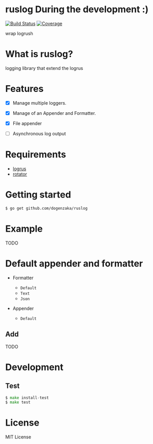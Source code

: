 ruslog During the development :)
======

[![Build Status](http://img.shields.io/travis/dogenzaka/ruslog.svg?style=flat)](https://travis-ci.org/dogenzaka/ruslog)
[![Coverage](http://img.shields.io/codecov/c/github/dogenzaka/ruslog.svg?style=flat)](https://codecov.io/github/dogenzaka/ruslog)

wrap logrush

# What is ruslog?

logging library that extend the logrus

# Features

- [x] Manage multiple loggers. 
- [x] Manage of an Appender and Formatter. 
- [x] File appender
- [ ] Asynchronous log output


# Requirements

- [logrus](https://github.com/sirupsen/logrus)
- [rotator](https://github.com/dogenzaka/rotator)

# Getting started

```sh
$ go get github.com/dogenzaka/ruslog
```

# Example

TODO

# Default appender and formatter

- Formatter
  - `Default`
  - `Text`
  - `Json`

- Appender
  - `Default`

## Add

TODO

# Development

## Test

```go
$ make install-test
$ make test
```

# License

MIT License
